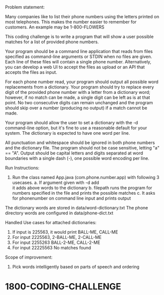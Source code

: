 Problem statement:

Many companies like to list their phone numbers using the letters printed on most
telephones. This makes the number easier to remember for customers. An example
may be 1-800-FLOWERS

This coding challenge is to write a program that will show a user possible matches for a
list of provided phone numbers.

Your program should be a command line application that reads from files specified as
command-line arguments or STDIN when no files are given. Each line of these files will
contain a single phone number. Alternatively, you can develop a web UI to accept the
files as upload or an API that accepts the files as input.

For each phone number read, your program should output all possible word
replacements from a dictionary. Your program should try to replace every digit of the
provided phone number with a letter from a dictionary word; however, if no match can
be made, a single digit can be left as is at that point. No two consecutive digits can
remain unchanged and the program should skip over a number (producing no output) if
a match cannot be made.

Your program should allow the user to set a dictionary with the -d command-line option,
but it's fine to use a reasonable default for your system. The dictionary is expected to
have one word per line.

All punctuation and whitespace should be ignored in both phone numbers and the
dictionary file. The program should not be case sensitive, letting "a" == "A". Output
should be capital letters and digits separated at word boundaries with a single dash (-),
one possible word encoding per line.


Run Instructions:

1. Run the class named App.java (com.phone.number.app) with following 3 usecases.
	a. If argument given with -d add <word1> <word2>	
		it adds above words to the dictionary
	b. filepath
		runs the program for numbers specified in the file and prints the possible matches
	c. <No command line arguments>
		It asks for phonenumber on command line input and prints output
		

The dictionary words are stored in data/word-dictionary.txt
The phone directory words are configured in data/phone-dict.txt 

Handled Use cases for attached dictionaries:

1. If input is 225563, 
	it would print BALL-ME, CALL-ME
2. For input 2225563,
	2-BALL-ME, 2-CALL-ME
3. For input 2255263
	BALL-2-ME, CALL-2-ME
4. For input 22225563
	No matches found
	
Scope of improvement:
1. Pick words intelligently based on parts of speech and ordering
# 1800-CODING-CHALLENGE
